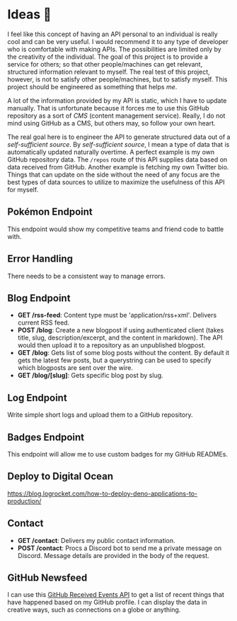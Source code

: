 # Ideas 🧠

I feel like this concept of having an API personal to an individual is really cool and can be very useful.
I would recommend it to any type of developer who is comfortable with making APIs.
The possibilities are limited only by the creativity of the individual.
The goal of this project is to provide a service for others; so that other people/machines can get relevant, structured information relevant to myself.
The real test of this project, however, is not to satisfy other people/machines, but to satisfy myself.
This project should be engineered as something that helps _me_.

A lot of the information provided by my API is static, which I have to update manually.
That is unfortunate because it forces me to use this GitHub repository as a sort of _CMS_ (content management service).
Really, I do not mind using GitHub as a CMS, but others may, so follow your own heart.

The real goal here is to engineer the API to generate structured data out of a _self-sufficient source_.
By _self-sufficient source_, I mean a type of data that is automatically updated naturally overtime.
A perfect example is my own GitHub repository data.
The `/repos` route of this API supplies data based on data received from GitHub.
Another example is fetching my own Twitter bio.
Things that can update on the side without the need of any focus are the best types of data sources to utilize to maximize the usefulness of this API for myself.

## Pokémon Endpoint

This endpoint would show my competitive teams and friend code to battle with.

## Error Handling

There needs to be a consistent way to manage errors.

## Blog Endpoint

- **GET /rss-feed**: Content type must be 'application/rss+xml'. Delivers current RSS feed.
- **POST /blog**: Create a new blogpost if using authenticated client (takes title, slug, description/excerpt, and the content in markdown). The API would then upload it to a repository as an unpublished blogpost.
- **GET /blog**: Gets list of some blog posts without the content. By default it gets the latest few posts, but a querystring can be used to specify which blogposts are sent over the wire.
- **GET /blog/[slug]**: Gets specific blog post by slug.

## Log Endpoint

Write simple short logs and upload them to a GitHub repository.

## Badges Endpoint

This endpoint will allow me to use custom badges for my GitHub READMEs.

## Deploy to Digital Ocean

https://blog.logrocket.com/how-to-deploy-deno-applications-to-production/

## Contact

- **GET /contact**: Delivers my public contact information.
- **POST /contact**: Procs a Discord bot to send me a private message on Discord. Message details are provided in the body of the request.

## GitHub Newsfeed

I can use this [GitHub Received Events API](https://api.github.com/users/octocat/received_events) to get a list of recent things that have happened based on my GitHub profile.
I can display the data in creative ways, such as connections on a globe or anything.
